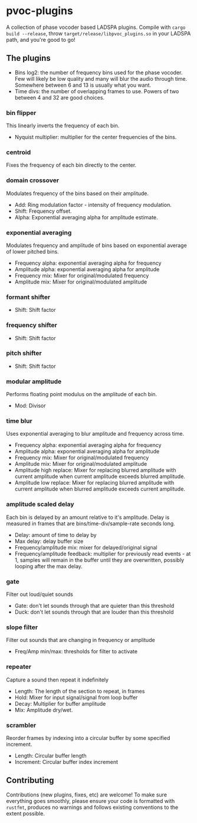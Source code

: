 # pvoc-plugins
A collection of phase vocoder based LADSPA plugins.
Compile with `cargo build --release`, throw `target/release/libpvoc_plugins.so` in your LADSPA path, and you're good to go!

## The plugins
* Bins log2: the number of frequency bins used for the phase vocoder. Few will likely be low quality and many will blur the audio through time. Somewhere between 6 and 13 is usually what you want.
* Time divs: the number of overlapping frames to use. Powers of two between 4 and 32 are good choices.

### bin flipper
This linearly inverts the frequency of each bin.
* Nyquist multiplier: multiplier for the center frequencies of the bins.

### centroid
Fixes the frequency of each bin directly to the center.

### domain crossover
Modulates frequency of the bins based on their amplitude.
* Add: Ring modulation factor - intensity of frequency modulation.
* Shift: Frequency offset.
* Alpha: Exponential averaging alpha for amplitude estimate.

### exponential averaging
Modulates frequency and amplitude of bins based on exponential average of lower pitched bins.
* Frequency alpha: exponential averaging alpha for frequency
* Amplitude alpha: exponential averaging alpha for amplitude
* Frequency mix: Mixer for original/modulated frequency
* Amplitude mix: Mixer for original/modulated amplitude

### formant shifter
* Shift: Shift factor

### frequency shifter
* Shift: Shift factor

### pitch shifter
* Shift: Shift factor

### modular amplitude
Performs floating point modulus on the amplitude of each bin.
* Mod: Divisor

### time blur
Uses exponential averaging to blur amplitude and frequency across time.
* Frequency alpha: exponential averaging alpha for frequency
* Amplitude alpha: exponential averaging alpha for amplitude
* Frequency mix: Mixer for original/modulated frequency
* Amplitude mix: Mixer for original/modulated amplitude
* Amplitude high replace: Mixer for replacing blurred amplitude with current amplitude when current amplitude exceeds blurred amplitude.
* Amplitude low replace: Mixer for replacing blurred amplitude with current amplitude when blurred amplitude exceeds current amplitude.

### amplitude scaled delay
Each bin is delayed by an amount relative to it's amplitude. Delay is measured in frames that are bins/time-div/sample-rate seconds long.
* Delay: amount of time to delay by
* Max delay: delay buffer size
* Frequency/amplitude mix: mixer for delayed/original signal
* Frequency/amplitude feedback: multiplier for previously read events - at 1, samples will remain in the buffer until they are overwritten, possibly looping after the max delay.

### gate
Filter out loud/quiet sounds
* Gate: don't let sounds through that are quieter than this threshold
* Duck: don't let sounds through that are louder than this threshold

### slope filter
Filter out sounds that are changing in frequency or amplitude
* Freq/Amp min/max: thresholds for filter to activate

### repeater
Capture a sound then repeat it indefinitely
* Length: The length of the section to repeat, in frames
* Hold: Mixer for input signal/signal from loop buffer
* Decay: Multiplier for buffer amplitude
* Mix: Amplitude dry/wet.

### scrambler
Reorder frames by indexing into a circular buffer by some specified increment.
* Length: Circular buffer length
* Increment: Circular buffer index increment

## Contributing
Contributions (new plugins, fixes, etc) are welcome! To make sure everything goes smoothly, please ensure your code is formatted with `rustfmt`, produces no warnings and follows existing conventions to the extent possible.
